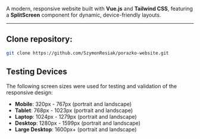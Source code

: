 A modern, responsive website built with **Vue.js** and **Tailwind CSS**, featuring a **SplitScreen** component for dynamic, device-friendly layouts.

---

## Clone repository:

   ```bash
   git clone https://github.com/SzymonResiak/porazko-website.git
   ```

## Testing Devices

The following screen sizes were used for testing and validation of the responsive design:

- **Mobile**: 320px - 767px (portrait and landscape)
- **Tablet**: 768px - 1023px (portrait and landscape)
- **Laptop**: 1024px - 1279px (portrait and landscape)
- **Desktop**: 1280px - 1599px (portrait and landscape)
- **Large Desktop**: 1600px+ (portrait and landscape)
